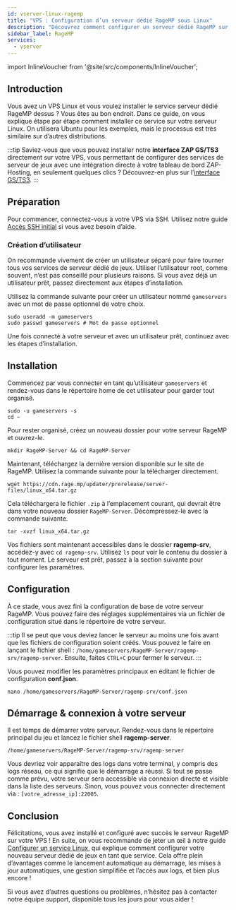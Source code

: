 ```yaml
---
id: vserver-linux-ragemp
title: "VPS : Configuration d’un serveur dédié RageMP sous Linux"
description: "Découvrez comment configurer un serveur dédié RageMP sur votre VPS Linux pour un gaming multijoueur fluide → En savoir plus maintenant"
sidebar_label: RageMP
services:
  - vserver
---
```


import InlineVoucher from '@site/src/components/InlineVoucher';

## Introduction
Vous avez un VPS Linux et vous voulez installer le service serveur dédié RageMP dessus ? Vous êtes au bon endroit. Dans ce guide, on vous explique étape par étape comment installer ce service sur votre serveur Linux. On utilisera Ubuntu pour les exemples, mais le processus est très similaire sur d’autres distributions.

:::tip
Saviez-vous que vous pouvez installer notre **interface ZAP GS/TS3** directement sur votre VPS, vous permettant de configurer des services de serveur de jeux avec une intégration directe à votre tableau de bord ZAP-Hosting, en seulement quelques clics ? Découvrez-en plus sur l’[interface GS/TS3](vserver-linux-gs-interface.md).
:::

<InlineVoucher />

## Préparation

Pour commencer, connectez-vous à votre VPS via SSH. Utilisez notre guide [Accès SSH initial](vserver-linux-ssh.md) si vous avez besoin d’aide.

### Création d’utilisateur

On recommande vivement de créer un utilisateur séparé pour faire tourner tous vos services de serveur dédié de jeux. Utiliser l’utilisateur root, comme souvent, n’est pas conseillé pour plusieurs raisons. Si vous avez déjà un utilisateur prêt, passez directement aux étapes d’installation.

Utilisez la commande suivante pour créer un utilisateur nommé `gameservers` avec un mot de passe optionnel de votre choix.

```
sudo useradd -m gameservers
sudo passwd gameservers # Mot de passe optionnel
```

Une fois connecté à votre serveur et avec un utilisateur prêt, continuez avec les étapes d’installation.

## Installation

Commencez par vous connecter en tant qu’utilisateur `gameservers` et rendez-vous dans le répertoire home de cet utilisateur pour garder tout organisé.
```
sudo -u gameservers -s
cd ~
```

Pour rester organisé, créez un nouveau dossier pour votre serveur RageMP et ouvrez-le.
```
mkdir RageMP-Server && cd RageMP-Server
```

Maintenant, téléchargez la dernière version disponible sur le site de RageMP. Utilisez la commande suivante pour la télécharger directement.
```
wget https://cdn.rage.mp/updater/prerelease/server-files/linux_x64.tar.gz
```

Cela téléchargera le fichier `.zip` à l’emplacement courant, qui devrait être dans votre nouveau dossier `RageMP-Server`. Décompressez-le avec la commande suivante.
```
tar -xvzf linux_x64.tar.gz
```

Vos fichiers sont maintenant accessibles dans le dossier **ragemp-srv**, accédez-y avec `cd ragemp-srv`. Utilisez `ls` pour voir le contenu du dossier à tout moment. Le serveur est prêt, passez à la section suivante pour configurer les paramètres.

## Configuration

À ce stade, vous avez fini la configuration de base de votre serveur RageMP. Vous pouvez faire des réglages supplémentaires via un fichier de configuration situé dans le répertoire de votre serveur.

:::tip
Il se peut que vous deviez lancer le serveur au moins une fois avant que les fichiers de configuration soient créés. Vous pouvez le faire en lançant le fichier shell : `/home/gameservers/RageMP-Server/ragemp-srv/ragemp-server`. Ensuite, faites `CTRL+C` pour fermer le serveur.
:::

Vous pouvez modifier les paramètres principaux en éditant le fichier de configuration **conf.json**.
```
nano /home/gameservers/RageMP-Server/ragemp-srv/conf.json
```

## Démarrage & connexion à votre serveur

Il est temps de démarrer votre serveur. Rendez-vous dans le répertoire principal du jeu et lancez le fichier shell **ragemp-server**.
```
/home/gameservers/RageMP-Server/ragemp-srv/ragemp-server
```

Vous devriez voir apparaître des logs dans votre terminal, y compris des logs réseau, ce qui signifie que le démarrage a réussi. Si tout se passe comme prévu, votre serveur sera accessible via connexion directe et visible dans la liste des serveurs. Sinon, vous pouvez vous connecter directement via : `[votre_adresse_ip]:22005`.

## Conclusion

Félicitations, vous avez installé et configuré avec succès le serveur RageMP sur votre VPS ! En suite, on vous recommande de jeter un œil à notre guide [Configurer un service Linux](vserver-linux-create-gameservice.md), qui explique comment configurer votre nouveau serveur dédié de jeux en tant que service. Cela offre plein d’avantages comme le lancement automatique au démarrage, les mises à jour automatiques, une gestion simplifiée et l’accès aux logs, et bien plus encore !

Si vous avez d’autres questions ou problèmes, n’hésitez pas à contacter notre équipe support, disponible tous les jours pour vous aider !

<InlineVoucher />